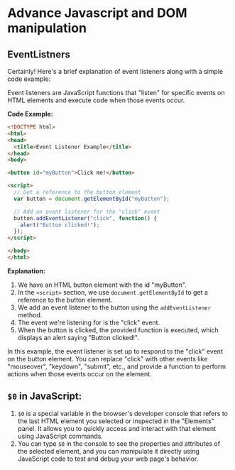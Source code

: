 # Advance Javascript and DOM manipulation 

## EventListners
Certainly! Here's a brief explanation of event listeners along with a simple code example:

Event listeners are JavaScript functions that "listen" for specific events on HTML elements and execute code when those events occur.

**Code Example:**
```html
<!DOCTYPE html>
<html>
<head>
  <title>Event Listener Example</title>
</head>
<body>

<button id="myButton">Click me!</button>

<script>
  // Get a reference to the button element
  var button = document.getElementById("myButton");

  // Add an event listener for the "click" event
  button.addEventListener("click", function() {
    alert("Button clicked!");
  });
</script>

</body>
</html>
```

**Explanation:**
1. We have an HTML button element with the id "myButton".
2. In the `<script>` section, we use `document.getElementById` to get a reference to the button element.
3. We add an event listener to the button using the `addEventListener` method.
4. The event we're listening for is the "click" event.
5. When the button is clicked, the provided function is executed, which displays an alert saying "Button clicked!".

In this example, the event listener is set up to respond to the "click" event on the button element. You can replace "click" with other events like "mouseover", "keydown", "submit", etc., and provide a function to perform actions when those events occur on the element.

## `$0` in JavaScript:

1. `$0` is a special variable in the browser's developer console that refers to the last HTML element you selected or inspected in the "Elements" panel. It allows you to quickly access and interact with that element using JavaScript commands.
2. You can type `$0` in the console to see the properties and attributes of the selected element, and you can manipulate it directly using JavaScript code to test and debug your web page's behavior.
